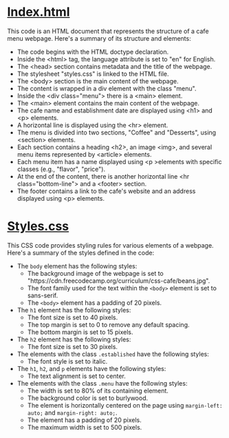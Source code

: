<h1 style="text-decoration: underline;"> Index.html</h1>
This code is an HTML document that represents the structure of a cafe menu webpage. Here's a summary of its structure and elements:
<ul>
<li>The code begins with the HTML doctype declaration.</li>
<li>Inside the &lt;html&gt; tag, the language attribute is set to "en" for English.</li>
<li>The &lt;head&gt; section contains metadata and the title of the webpage.</li>
<li>The stylesheet "styles.css" is linked to the HTML file.</li>
<li>The &lt;body&gt; section is the main content of the webpage.</li>
<li>The content is wrapped in a div element with the class "menu".</li>
<li>Inside the &lt;div class="menu"&gt; there is a &lt;main&gt; element.</li>
<li>The &lt;main&gt; element contains the main content of the webpage.</li>
<li>The cafe name and establishment date are displayed using &lt;h1&gt; and &lt;p&gt; elements.</li>
<li>A horizontal line is displayed using the &lt;hr&gt; element.</li>
<li>The menu is divided into two sections, "Coffee" and "Desserts", using &lt;section&gt; elements.</li>
<li>Each section contains a heading &lt;h2&gt;, an image &lt;img&gt;, and several menu items represented by &lt;article&gt; elements.</li>
<li>Each menu item has a name displayed using &lt;p &gt;elements with specific classes (e.g., "flavor", "price").</li>
<li>At the end of the content, there is another horizontal line &lt;hr class="bottom-line"&gt; and a &lt;footer&gt; section.</li>
<li>The footer contains a link to the cafe's website and an address displayed using &lt;p&gt; elements.</li>
</ul>  
 
<h1 style="text-decoration: underline;">Styles.css</h1>
This CSS code provides styling rules for various elements of a webpage. Here's a summary of the styles defined in the code:

<ul>
  <li>The <code>body</code> element has the following styles:
    <ul>
      <li>The background image of the webpage is set to "https://cdn.freecodecamp.org/curriculum/css-cafe/beans.jpg".</li>
      <li>The font family used for the text within the <code>&lt;body&gt;</code> element is set to sans-serif.</li>
      <li>The <code>&lt;body&gt;</code> element has a padding of 20 pixels.</li>
    </ul>
  </li>
  <li>The <code>h1</code> element has the following styles:
    <ul>
      <li>The font size is set to 40 pixels.</li>
      <li>The top margin is set to 0 to remove any default spacing.</li>
      <li>The bottom margin is set to 15 pixels.</li>
    </ul>
  </li>
  <li>The <code>h2</code> element has the following styles:
    <ul>
      <li>The font size is set to 30 pixels.</li>
    </ul>
  </li>
  <li>The elements with the class <code>.established</code> have the following styles:
    <ul>
      <li>The font style is set to italic.</li>
    </ul>
  </li>
  <li>The <code>h1</code>, <code>h2</code>, and <code>p</code> elements have the following styles:
    <ul>
      <li>The text alignment is set to center.</li>
    </ul>
  </li>
  <li>The elements with the class <code>.menu</code> have the following styles:
    <ul>
      <li>The width is set to 80% of its containing element.</li>
      <li>The background color is set to burlywood.</li>
      <li>The element is horizontally centered on the page using <code>margin-left: auto;</code> and <code>margin-right: auto;</code>.</li>
      <li>The element has a padding of 20 pixels.</li>
      <li>The maximum width is set to 500 pixels.</li>
    </ul>
  </li>
</ul>
